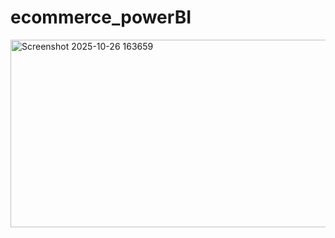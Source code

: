 # ecommerce_powerBI
<img width="700" height="300" align="center" alt="Screenshot 2025-10-26 163659" src="https://github.com/user-attachments/assets/4dd5d653-da68-407a-a4bf-30b53af79c9c" />
